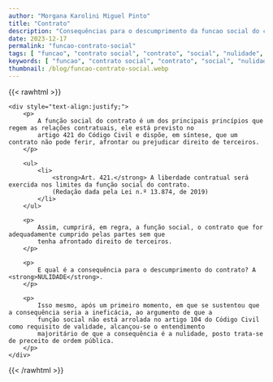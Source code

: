 ```yaml
---
author: "Morgana Karolini Miguel Pinto"
title: "Contrato"
description: "Consequências para o descumprimento da funcao social do contrato"
date: 2023-12-17
permalink: "funcao-contrato-social"
tags: [ "funcao", "contrato social", "contrato", "social", "nulidade", "advogado" ]
keywords: [ "funcao", "contrato social", "contrato", "social", "nulidade", "advogado" ]
thumbnail: /blog/funcao-contrato-social.webp
---
```


{{< rawhtml >}}

    <div style="text-align:justify;">
        <p>
            A função social do contrato é um dos principais princípios que regem as relações contratuais, ele está previsto no 
            artigo 421 do Código Civil e dispõe, em síntese, que um contrato não pode ferir, afrontar ou prejudicar direito de terceiros.
        </p>
        
        <ul>
            <li>
                <strong>Art. 421.</strong> A liberdade contratual será exercida nos limites da função social do contrato. 
                (Redação dada pela Lei n.º 13.874, de 2019)
            </li>
        </ul>

        <p>
            Assim, cumprirá, em regra, a função social, o contrato que for adequadamente cumprido pelas partes sem que 
            tenha afrontado direito de terceiros.
        </p>

        <p>
            E qual é a consequência para o descumprimento do contrato? A <strong>NULIDADE</strong>.
        </p>

        <p>
            Isso mesmo, após um primeiro momento, em que se sustentou que a consequência seria a ineficácia, ao argumento de que a 
            função social não está arrolada no artigo 104 do Código Civil como requisito de validade, alcançou-se o entendimento 
            majoritário de que a consequência é a nulidade, posto trata-se de preceito de ordem pública.
        </p>
    </div>

{{< /rawhtml >}}
